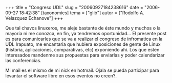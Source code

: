 +++
title = "Congreso UDL"
slug = "20060927184238616"
date = "2006-09-27 18:42:38"
[taxonomies]
tema = ["glib"]
autor = ["Rodolfo A. Velazquez Echanove"]
+++

Que tal chavos linuxeros, me aleje bastante de éste mundo y muchos o la
mayoría ni me conozca, en fin, ya tendremos oportunidad… El presente
post es para comunicarles que se va a realizar el congreso de
infromatica en la UDL Irapuato, me encantaria que hubiera exposiciones
de gente de Linux (historia, aplicaciones, comparativas, etc) exponiendo
ahi. Los que esten interesados mandenme sus propuestas para enviarlas y
poder calendarizar las conferencias.

Mi mail es el mismo de mi nick en hotmail. Ojala se pueda participar
para levantar el software libre en esos eventos no creen?.

